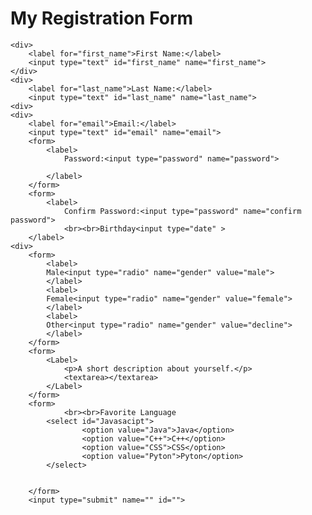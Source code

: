 <!DOCTYPE html>
<html lang="en">
<head>
    <meta charset="UTF-8">
    <meta http-equiv="X-UA-Compatible" content="IE=edge">
    <meta name="viewport" content="width=device-width, initial-scale=1.0">
    <title>Document</title>
</head>
<body>
    <h1>My Registration Form</h1>

    <div>
        <label for="first_name">First Name:</label>
        <input type="text" id="first_name" name="first_name">
    </div>
    <div>
        <label for="last_name">Last Name:</label>
        <input type="text" id="last_name" name="last_name">
    <div>
    <div>
        <label for="email">Email:</label>
        <input type="text" id="email" name="email">
        <form>
            <label>
                Password:<input type="password" name="password">
                
            </label>
        </form>
        <form>
            <label>
                Confirm Password:<input type="password" name="confirm password">
                <br><br>Birthday<input type="date" >          
        </label>
    <div>
        <form>  
            <label>
            Male<input type="radio" name="gender" value="male"> 
            </label>
            <label> 
            Female<input type="radio" name="gender" value="female">
            </label>
            <label>
            Other<input type="radio" name="gender" value="decline">
            </label>
        </form>
        <form>
            <Label>
                <p>A short description about yourself.</p>
                <textarea></textarea>
            </Label>  
        </form>
        <form>
                <br><br>Favorite Language
            <select id="Javasacipt">
                    <option value="Java">Java</option>
                    <option value="C++">C++</option>
                    <option value="CSS">CSS</option>
                    <option value="Pyton">Pyton</option>
            </select>


        </form>
        <input type="submit" name="" id="">
</body>
</html>
